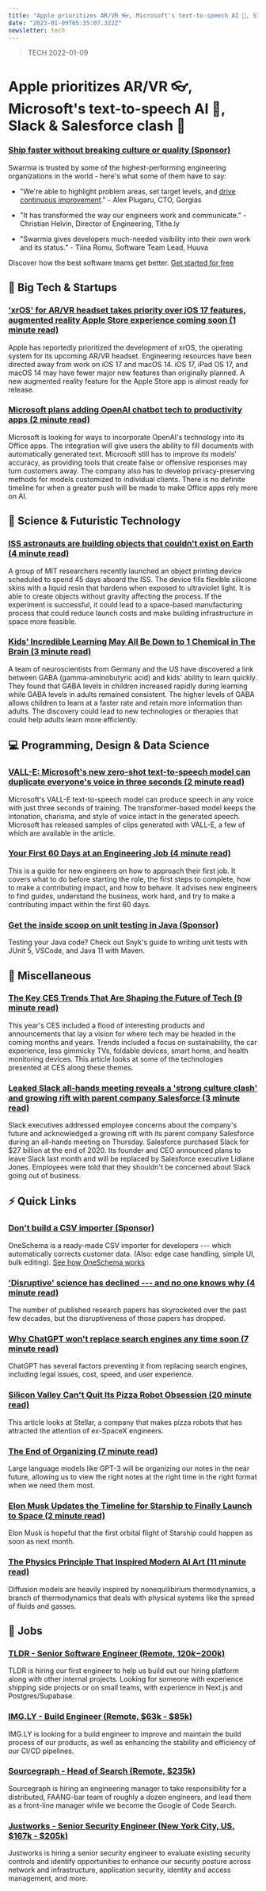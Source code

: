 ```yaml
---
title: "Apple prioritizes AR/VR 👓, Microsoft's text-to-speech AI 🤖, Slack & Salesforce clash 💬"
date: "2023-01-09T05:35:07.322Z"
newsletter: tech
---
```


> TECH 2022-01-09

# Apple prioritizes AR/VR 👓, Microsoft's text-to-speech AI 🤖, Slack & Salesforce clash 💬

### [Ship faster without breaking culture or quality (Sponsor)](https://www.swarmia.com/?utm_campaign=TLDR&utm_source=email&utm_medium=cpv&utm_content=january23)

Swarmia is trusted by some of the highest-performing engineering organizations in the world - here's what some of them have to say:

- "We're able to highlight problem areas, set target levels, and [drive continuous improvement](https://www.swarmia.com/?utm_campaign=TLDR&utm_source=email&utm_medium=cpv&utm_content=january23)." - Alex Plugaru, CTO, Gorgias

- "It has transformed the way our engineers work and communicate." - Christian Helvin, Director of Engineering, Tithe.ly

- "Swarmia gives developers much-needed visibility into their own work and its status." - Tiina Romu, Software Team Lead, Huuva

Discover how the best software teams get better. [Get started for free](https://www.swarmia.com/?utm_campaign=TLDR&utm_source=email&utm_medium=cpv&utm_content=january23)

## 📱 Big Tech & Startups

### ['xrOS' for AR/VR headset takes priority over iOS 17 features, augmented reality Apple Store experience coming soon (1 minute read)](https://9to5mac.com/2023/01/08/ios-17-apple-vr-headset/?utm_source=tldrnewsletter)

Apple has reportedly prioritized the development of xrOS, the operating system for its upcoming AR/VR headset. Engineering resources have been directed away from work on iOS 17 and macOS 14. iOS 17, iPad OS 17, and macOS 14 may have fewer major new features than originally planned. A new augmented reality feature for the Apple Store app is almost ready for release.

### [Microsoft plans adding OpenAI chatbot tech to productivity apps (2 minute read)](https://appleinsider.com/articles/23/01/07/microsoft-plans-adding-openai-chatbot-tech-to-productivity-apps?utm_medium=rss?utm_source=tldrnewsletter)

Microsoft is looking for ways to incorporate OpenAI's technology into its Office apps. The integration will give users the ability to fill documents with automatically generated text. Microsoft still has to improve its models' accuracy, as providing tools that create false or offensive responses may turn customers away. The company also has to develop privacy-preserving methods for models customized to individual clients. There is no definite timeline for when a greater push will be made to make Office apps rely more on AI.

## 🚀 Science & Futuristic Technology

### [ISS astronauts are building objects that couldn't exist on Earth (4 minute read)](https://www.popsci.com/science/iss-resin-manufacture-new-shapes/?utm_source=tldrnewsletter)

A group of MIT researchers recently launched an object printing device scheduled to spend 45 days aboard the ISS. The device fills flexible silicone skins with a liquid resin that hardens when exposed to ultraviolet light. It is able to create objects without gravity affecting the process. If the experiment is successful, it could lead to a space-based manufacturing process that could reduce launch costs and make building infrastructure in space more feasible.

### [Kids' Incredible Learning May All Be Down to 1 Chemical in The Brain (3 minute read)](https://www.sciencealert.com/kids-incredible-learning-may-all-be-down-to-1-chemical-in-the-brain?utm_source=tldrnewsletter)

A team of neuroscientists from Germany and the US have discovered a link between GABA (gamma-aminobutyric acid) and kids' ability to learn quickly. They found that GABA levels in children increased rapidly during learning while GABA levels in adults remained consistent. The higher levels of GABA allows children to learn at a faster rate and retain more information than adults. The discovery could lead to new technologies or therapies that could help adults learn more efficiently.

## 💻 Programming, Design & Data Science

### [VALL-E: Microsoft's new zero-shot text-to-speech model can duplicate everyone's voice in three seconds (2 minute read)](https://mpost.io/vall-e-microsofts-new-zero-shot-text-to-speech-model-can-duplicate-everyones-voice-in-three-seconds/?utm_source=tldrnewsletter)

Microsoft's VALL-E text-to-speech model can produce speech in any voice with just three seconds of training. The transformer-based model keeps the intonation, charisma, and style of voice intact in the generated speech. Microsoft has released samples of clips generated with VALL-E, a few of which are available in the article.

### [Your First 60 Days at an Engineering Job (4 minute read)](https://code.dblock.org/2015/04/23/your-first-60-days-at-an-engineering-job.html?utm_source=tldrnewsletter)

This is a guide for new engineers on how to approach their first job. It covers what to do before starting the role, the first steps to complete, how to make a contributing impact, and how to behave. It advises new engineers to find guides, understand the business, work hard, and try to make a contributing impact within the first 60 days.

### [Get the inside scoop on unit testing in Java (Sponsor)](https://snyk.io/blog/writing-unit-tests-in-java/?utm_campaign=AOM-2023&utm_medium=Paid-Email&utm_source=TLDR&utm_content=writing-unit-tests-in-java)

Testing your Java code? Check out Snyk's guide to writing unit tests with JUnit 5, VSCode, and Java 11 with Maven.

## 🎁 Miscellaneous

### [The Key CES Trends That Are Shaping the Future of Tech (9 minute read)](https://www.cnet.com/tech/the-key-ces-trends-that-are-shaping-the-future-of-tech/?utm_source=tldrnewsletter)

This year's CES included a flood of interesting products and announcements that lay a vision for where tech may be headed in the coming months and years. Trends included a focus on sustainability, the car experience, less gimmicky TVs, foldable devices, smart home, and health monitoring devices. This article looks at some of the technologies presented at CES along these themes.

### [Leaked Slack all-hands meeting reveals a 'strong culture clash' and growing rift with parent company Salesforce (3 minute read)](https://archive.ph/vjgMy?utm_source=tldrnewsletter)

Slack executives addressed employee concerns about the company's future and acknowledged a growing rift with its parent company Salesforce during an all-hands meeting on Thursday. Salesforce purchased Slack for $27 billion at the end of 2020. Its founder and CEO announced plans to leave Slack last month and will be replaced by Salesforce executive Lidiane Jones. Employees were told that they shouldn't be concerned about Slack going out of business.

## ⚡️ Quick Links

### [Don't build a CSV importer (Sponsor)](https://oneschema.co/?utm_source=tldr&utm_medium=email&utm_campaign=62240424)

OneSchema is a ready-made CSV importer for developers --- which automatically corrects customer data. (Also: edge case handling, simple UI, bulk editing). [See how OneSchema works](https://oneschema.co/?utm_source=tldr&utm_medium=email&utm_campaign=62240424)

### ['Disruptive' science has declined --- and no one knows why (4 minute read)](https://www.nature.com/articles/d41586-022-04577-5?utm_source=tldrnewsletter)

The number of published research papers has skyrocketed over the past few decades, but the disruptiveness of those papers has dropped.

### [Why ChatGPT won't replace search engines any time soon (7 minute read)](https://www.algolia.com/blog/ai/why-chatgpt-wont-replace-search-engines-any-time-soon/?utm_source=tldrnewsletter)

ChatGPT has several factors preventing it from replacing search engines, including legal issues, cost, speed, and user experience.

### [Silicon Valley Can't Quit Its Pizza Robot Obsession (20 minute read)](https://archive.ph/WWodr?utm_source=tldrnewsletter)

This article looks at Stellar, a company that makes pizza robots that has attracted the attention of ex-SpaceX engineers.

### [The End of Organizing (7 minute read)](https://every.to/superorganizers/the-end-of-organizing?utm_source=tldrnewsletter)

Large language models like GPT-3 will be organizing our notes in the near future, allowing us to view the right notes at the right time in the right format when we need them most.

### [Elon Musk Updates the Timeline for Starship to Finally Launch to Space (2 minute read)](https://www.cnet.com/science/space/elon-musk-updates-the-timeline-for-starship-to-finally-launch-to-space/?utm_source=tldrnewsletter)

Elon Musk is hopeful that the first orbital flight of Starship could happen as soon as next month.

### [The Physics Principle That Inspired Modern AI Art (11 minute read)](https://www.quantamagazine.org/the-physics-principle-that-inspired-modern-ai-art-20230105/?utm_source=tldrnewsletter)

Diffusion models are heavily inspired by nonequilibirium thermodynamics, a branch of thermodynamics that deals with physical systems like the spread of fluids and gasses.

## 💼 Jobs

### [TLDR - Senior Software Engineer (Remote, $120k-$200k)](https://tldr.tech/jobs/senior-software-engineer/23)

TLDR is hiring our first engineer to help us build out our hiring platform along with other internal projects. Looking for someone with experience shipping side projects or on small teams, with experience in Next.js and Postgres/Supabase.

### [IMG.LY - Build Engineer (Remote, $63k - $85k)](https://tldr.tech/jobs/build-engineer/55)

IMG.LY is looking for a build engineer to improve and maintain the build process of our products, as well as enhancing the stability and efficiency of our CI/CD pipelines.

### [Sourcegraph - Head of Search (Remote, $235k)](https://tldr.tech/jobs/head-of-search/68)

Sourcegraph is hiring an engineering manager to take responsibility for a distributed, FAANG-bar team of roughly a dozen engineers, and lead them as a front-line manager while we become the Google of Code Search.

### [Justworks - Senior Security Engineer (New York City, US, $167k - $205k)](https://tldr.tech/jobs/senior-security-engineer/79)

Justworks is hiring a senior security engineer to evaluate existing security controls and identify opportunities to enhance our security posture across network and infrastructure, application security, identity and access management, and more.

